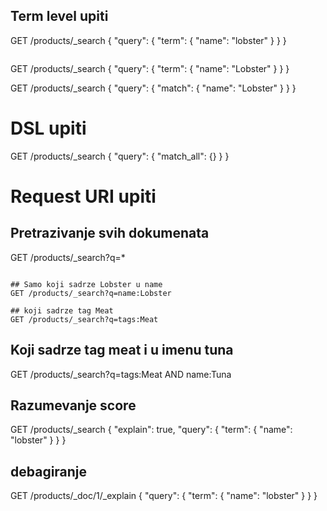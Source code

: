 
## Term level upiti
GET /products/_search
{
  "query": {
    "term": {
      "name": "lobster"
    }
  }
}
```

```
GET /products/_search
{
  "query": {
    "term": {
      "name": "Lobster"
    }
  }
}

GET /products/_search
{
  "query": {
    "match": {
      "name": "Lobster"
    }
  }
}

# DSL upiti
GET /products/_search
{
  "query": {
    "match_all": {}
  }
}

# Request URI upiti

## Pretrazivanje svih dokumenata
GET /products/_search?q=*
```

## Samo koji sadrze Lobster u name
GET /products/_search?q=name:Lobster

## koji sadrze tag Meat
GET /products/_search?q=tags:Meat
```

## Koji sadrze tag meat i u imenu tuna
GET /products/_search?q=tags:Meat AND name:Tuna

## Razumevanje score
GET /products/_search
{
  "explain": true,
  "query": {
    "term": {
      "name": "lobster"
    }
  }
}

## debagiranje
GET /products/_doc/1/_explain
{
  "query": {
    "term": {
      "name": "lobster"
    }
  }
}